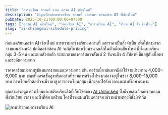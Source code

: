 ```yaml
---
title: "ตารางเรียน สถานที่ ราคา คอร์ส AI เชียงใหม่"
description: "ข้อมูลเกี่ยวกับตารางเรียน สถานที่ และราคา ของคอร์ส AI ที่เชียงใหม่"
pubDate: 2025-10-21T00:00:00+07:00
tags: ["คอร์ส AI เชียงใหม่", "ราคาเรียน AI", "ตารางเรียน AI", "เรียน AI ในเชียงใหม่"]
slug: "ai-chiangmai-schedule-pricing"
---
```

ก่อนลงเรียนคอร์ส AI เชียงใหม่ การทราบตารางเรียน สถานที่ และราคาเป็นสิ่งจำเป็น เพื่อให้สามารถวางแผนล่วงหน้า ปกติคอร์สสอน AI จะจัดในห้องเรียนขนาดเล็กในตัวเมืองเชียงใหม่ มีทั้งแบบเรียนกลุ่ม 3-5 คน และแบบตัวต่อตัว ระยะเวลาของคอร์สอาจตั้งแต่ 2 วันจนถึง 4 สัปดาห์ ขึ้นอยู่กับเนื้อหาและระดับความยาก

ราคาคอร์สแบ่งตามรูปแบบการสอนและความยาว เช่น คอร์สเบื้องต้นอาจมีค่าใช้จ่ายประมาณ 4,000–6,000 บาท ขณะที่คอร์สขั้นสูงหรือคอร์สที่รวมการสร้างโปรเจกต์อาจอยู่ในช่วง 8,000–15,000 บาท การเรียนตัวต่อตัวจะมีราคาสูงกว่าการเรียนกลุ่ม เนื่องจากได้รับเวลาและคำปรึกษาเฉพาะ

คุณสามารถดูตารางเรียนและสมัครเรียนได้ที่เว็บไซต์ของ [AI Unlocked](https://www.aiunlockinnovations.com/chiangmai-ai-course) ซึ่งมีรายละเอียดครอบคลุมทั้งวันเรียน เวลา และสิ่งที่ต้องเตรียม ใครที่วางแผนเรียนควรจองล่วงหน้าเพราะที่นั่งมีจำกัด

![ภาพประกอบตารางเรียน AI](ai-chiangmai-schedule.jpg "ตารางเรียน AI เชียงใหม่")
